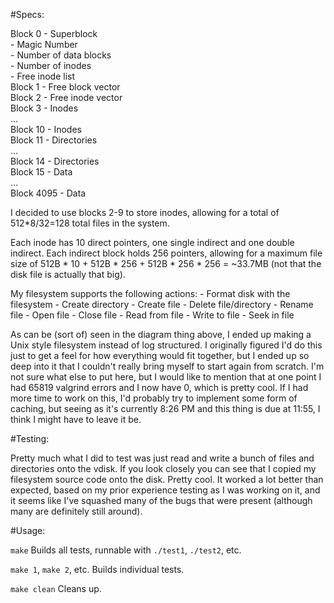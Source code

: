 #Specs:

Block 0 - Superblock\
	- Magic Number\
	- Number of data blocks\
	- Number of inodes\
	- Free inode list\
Block 1 - Free block vector\
Block 2 - Free inode vector\
Block 3 - Inodes\
...\
Block 10 - Inodes\
Block 11 - Directories\
...\
Block 14 - Directories\
Block 15 - Data\
...\
Block 4095 - Data

I decided to use blocks 2-9 to store inodes, allowing for a total of 512\*8/32=128
total files in the system.

Each inode has 10 direct pointers, one single indirect and one double indirect.
Each indirect block holds 256 pointers, allowing for a maximum file size of
512B \* 10 + 512B \* 256 + 512B \* 256 \* 256 = ~33.7MB (not that the disk file
is actually that big).

My filesystem supports the following actions:
	- Format disk with the filesystem
	- Create directory
	- Create file
	- Delete file/directory
	- Rename file
	- Open file
	- Close file
	- Read from file
	- Write to file
	- Seek in file

As can be (sort of) seen in the diagram thing above, I ended up making a Unix style filesystem
instead of log structured. I originally figured I'd do this just to get a feel for how everything
would fit together, but I ended up so deep into it that I couldn't really bring myself to start
again from scratch. I'm not sure what else to put here, but I would like to mention that at one
point I had 65819 valgrind errors and I now have 0, which is pretty cool. If I had more time to
work on this, I'd probably try to implement some form of caching, but seeing as it's currently
8:26 PM and this thing is due at 11:55, I think I might have to leave it be.

#Testing:

Pretty much what I did to test was just read and write a bunch of files and directories onto the
vdisk. If you look closely you can see that I copied my filesystem source code onto the disk.
Pretty cool. It worked a lot better than expected, based on my prior experience testing as I was
working on it, and it seems like I've squashed many of the bugs that were present (although
many are definitely still around).

#Usage:

`make`
Builds all tests, runnable with `./test1`, `./test2`, etc.

`make 1`, `make 2`, etc.
Builds individual tests.

`make clean`
Cleans up.
